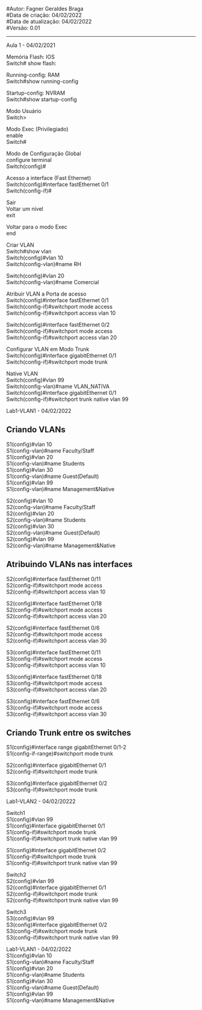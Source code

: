 #Autor: Fagner Geraldes Braga  
#Data de criação: 04/02/2022  
#Data de atualização: 04/02/2022  
#Versão: 0.01  
***
Aula 1 - 04/02/2021  

Memória Flash: IOS  
Switch# show flash:  

Running-config: RAM  
Switch#show running-config   

Startup-config: NVRAM  
Switch#show startup-config   

Modo Usuário  
Switch>  

Modo Exec (Privilegiado)  
enable  
Switch#  

Modo de Configuração Global  
configure terminal  
Switch(config)#  

Acesso a interface (Fast Ethernet)  
Switch(config)#interface fastEthernet 0/1  
Switch(config-if)#  

Sair  
Voltar um nível  
exit  

Voltar para o modo Exec  
end  

Criar VLAN  
Switch#show vlan  
Switch(config)#vlan 10  
Switch(config-vlan)#name RH  

Switch(config)#vlan 20  
Switch(config-vlan)#name Comercial  

Atribuir VLAN a Porta de acesso  
Switch(config)#interface fastEthernet 0/1  
Switch(config-if)#switchport mode access   
Switch(config-if)#switchport access vlan 10   


Switch(config)#interface fastEthernet 0/2  
Switch(config-if)#switchport mode access   
Switch(config-if)#switchport access vlan 20   

Configurar VLAN em Modo Trunk  
Switch(config)#interface gigabitEthernet 0/1  
Switch(config-if)#switchport mode trunk   

Native VLAN  
Switch(config)#vlan 99  
Switch(config-vlan)#name VLAN_NATIVA  
Switch(config)#interface gigabitEthernet 0/1  
Switch(config-if)#switchport trunk native vlan 99  

Lab1-VLAN1 - 04/02/2022  
## Criando VLANs  
S1(config)#vlan 10  
S1(config-vlan)#name Faculty/Staff  
S1(config)#vlan 20  
S1(config-vlan)#name Students  
S1(config)#vlan 30  
S1(config-vlan)#name Guest(Default)  
S1(config)#vlan 99  
S1(config-vlan)#name Management&Native  

S2(config)#vlan 10  
S2(config-vlan)#name Faculty/Staff  
S2(config)#vlan 20  
S2(config-vlan)#name Students  
S2(config)#vlan 30  
S2(config-vlan)#name Guest(Default)  
S2(config)#vlan 99  
S2(config-vlan)#name Management&Native  

## Atribuindo VLANs nas interfaces  
S2(config)#interface fastEthernet 0/11  
S2(config-if)#switchport mode access   
S2(config-if)#switchport access vlan 10  

S2(config)#interface fastEthernet 0/18  
S2(config-if)#switchport mode access   
S2(config-if)#switchport access vlan 20  

S2(config)#interface fastEthernet 0/6  
S2(config-if)#switchport mode access   
S2(config-if)#switchport access vlan 30  

S3(config)#interface fastEthernet 0/11  
S3(config-if)#switchport mode access   
S3(config-if)#switchport access vlan 10  

S3(config)#interface fastEthernet 0/18  
S3(config-if)#switchport mode access   
S3(config-if)#switchport access vlan 20  

S3(config)#interface fastEthernet 0/6  
S3(config-if)#switchport mode access   
S3(config-if)#switchport access vlan 30  

## Criando Trunk entre os switches  
S1(config)#interface range gigabitEthernet 0/1-2  
S1(config-if-range)#switchport mode trunk   

S2(config)#interface gigabitEthernet 0/1  
S2(config-if)#switchport mode trunk  

S3(config)#interface gigabitEthernet 0/2  
S3(config-if)#switchport mode trunk  

Lab1-VLAN2 - 04/02/20222  

Switch1  
S1(config)#vlan 99  
S1(config)#interface gigabitEthernet 0/1  
S1(config-if)#switchport mode trunk  
S1(config-if)#switchport trunk native vlan 99  

S1(config)#interface gigabitEthernet 0/2  
S1(config-if)#switchport mode trunk  
S1(config-if)#switchport trunk native vlan 99  

Switch2  
S2(config)#vlan 99  
S2(config)#interface gigabitEthernet 0/1  
S2(config-if)#switchport mode trunk  
S2(config-if)#switchport trunk native vlan 99  

Switch3  
S3(config)#vlan 99  
S3(config)#interface gigabitEthernet 0/2  
S3(config-if)#switchport mode trunk  
S3(config-if)#switchport trunk native vlan 99  


Lab1-VLAN1 - 04/02/2022  
S1(config)#vlan 10  
S1(config-vlan)#name Faculty/Staff  
S1(config)#vlan 20  
S1(config-vlan)#name Students  
S1(config)#vlan 30  
S1(config-vlan)#name Guest(Default)  
S1(config)#vlan 99  
S1(config-vlan)#name Management&Native  








